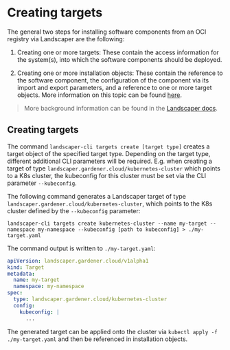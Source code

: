 # Creating targets
The general two steps for installing software components from an OCI registry via Landscaper are the following:

1. Creating one or more targets: These contain the access information for the system(s), into which the software components should be deployed.

1. Creating one or more installation objects: These contain the reference to the software component, the configuration of the component via its import and export parameters, and a reference to one or more target objects. More information on this topic can be found [here](../installations/create.md).

> More background information can be found in the [Landscaper docs](https://github.com/gardener/landscaper/blob/master/docs/README.md).

## Creating targets
The command `landscaper-cli targets create [target type]` creates a target object of the specified target type. Depending on the target type, different additional CLI parameters will be required. E.g. when creating a target of type `landscaper.gardener.cloud/kubernetes-cluster` which points to a K8s cluster, the kubeconfig for this cluster must be set via the CLI parameter `--kubeconfig`.

The following command generates a Landscaper target of type `landscaper.gardener.cloud/kubernetes-cluster`, which points to the K8s cluster defined by the `--kubeconfig` parameter:

```
landscaper-cli targets create kubernetes-cluster --name my-target --namespace my-namespace --kubeconfig [path to kubeconfig] > ./my-target.yaml
```

The command output is written to `./my-target.yaml`:

```yaml
apiVersion: landscaper.gardener.cloud/v1alpha1
kind: Target
metadata:
  name: my-target
  namespace: my-namespace
spec:
  type: landscaper.gardener.cloud/kubernetes-cluster
  config:
    kubeconfig: |
      ...
```

The generated target can be applied onto the cluster via `kubectl apply -f ./my-target.yaml` and then be referenced in installation objects.
